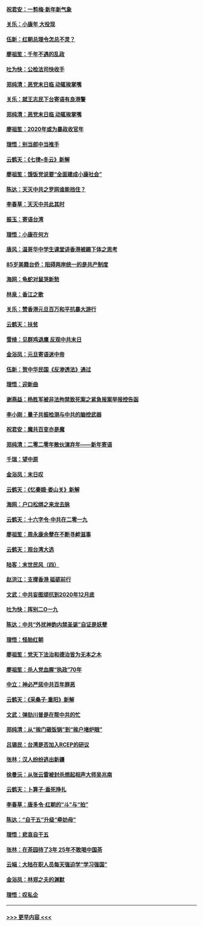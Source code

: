 #### [祝君安：一剪梅‧新年新气象](../pages/nsc993/n11776340.md?t=01091111) 
#### [关乐：小康年 大役现](../pages/nsc993/n11774213.md?t=01091111) 
#### [伍新：红朝总理令怎总不灵？](../pages/nsc993/n11770813.md?t=01091111) 
#### [廖祖笙：千年不遇的乱政](../pages/nsc993/n11770373.md?t=01091111) 
#### [吐为快：公检法司快收手](../pages/nsc993/n11770359.md?t=01091111) 
#### [郑纯清：恶党末日临 动辄挨掌嘴](../pages/nsc993/n11769912.md?t=01091111) 
#### [关乐：就王志民下台寄语有良港警](../pages/nsc993/n11769903.md?t=01091111) 
#### [郑纯清：恶党末日临 动辄挨掌嘴](../pages/nsc993/n11769356.md?t=01091111) 
#### [廖祖笙：2020年或为暴政收官年](../pages/nsc993/n11768216.md?t=01091111) 
#### [理悟：别当郎中当推手](../pages/nsc993/n11768243.md?t=01091111) 
#### [云鹤天：《七律▪冬云》新解](../pages/nsc993/n11768204.md?t=01091111) 
#### [廖祖笙：饿饭党说要“全面建成小康社会”](../pages/nsc993/n11767482.md?t=01091111) 
#### [陈达：天灭中共之罗网谁能挡住？](../pages/nsc993/n11767465.md?t=01091111) 
#### [李春草：天灭中共此其时](../pages/nsc993/n11767452.md?t=01091111) 
#### [振玉：寄语台湾](../pages/nsc993/n11767432.md?t=01091111) 
#### [理悟：小康在何方](../pages/nsc993/n11767394.md?t=01091111) 
#### [唐风：温哥华中学生课堂讲香港被踢下体之思考](../pages/nsc993/n11766848.md?t=01091111) 
#### [85岁美籍台侨：阻碍两岸统一的是共产制度](../pages/nsc993/n11765043.md?t=01091111) 
#### [海网：龟蛇对鼠哭新愁](../pages/nsc993/n11764895.md?t=01091111) 
#### [林泉：香江之歌](../pages/nsc993/n11764415.md?t=01091111) 
#### [关乐：赞香港元旦百万和平抗暴大游行](../pages/nsc993/n11764382.md?t=01091111) 
#### [云鹤天：扶贫](../pages/nsc993/n11764245.md?t=01091111) 
#### [雪绮：见群鸡退鹰  反观中共末日](../pages/nsc993/n11762112.md?t=01091111) 
#### [金浴凤：元旦寄语迷中帝](../pages/nsc993/n11761788.md?t=01091111) 
#### [伍新：贺中华民国《反渗透法》通过](../pages/nsc993/n11761994.md?t=01091111) 
#### [理悟：迎新曲](../pages/nsc993/n11761152.md?t=01091111) 
#### [谢燕益：杨胜军被非法拘禁致死案之紧急报案举报控告函](../pages/nsc993/n11756134.md?t=01091111) 
#### [李小刚：量子共振检测与中共的脑控武器](../pages/nsc993/n11754518.md?t=01091111) 
#### [祝君安：魔共百变亦是魔](../pages/nsc993/n11754469.md?t=01091111) 
#### [郑纯清：二零二零年散伙演弃年——新年寄语](../pages/nsc993/n11754195.md?t=01091111) 
#### [千瑞：望中原](../pages/nsc993/n11754159.md?t=01091111) 
#### [金浴凤：末日叹](../pages/nsc993/n11752359.md?t=01091111) 
#### [云鹤天：《忆秦娥‧娄山关》新解](../pages/nsc993/n11752348.md?t=01091111) 
#### [海网：户口松绑之来龙去脉](../pages/nsc993/n11752328.md?t=01091111) 
#### [云鹤天：十六字令‧中共在二零一九](../pages/nsc993/n11752305.md?t=01091111) 
#### [廖祖笙：周永康余孽在不断寻衅滋事](../pages/nsc993/n11751013.md?t=01091111) 
#### [云鹤天：观台湾大选](../pages/nsc993/n11751007.md?t=01091111) 
#### [陆客：末世民风（四）](../pages/nsc993/n11749203.md?t=01091111) 
#### [赵洪江：支撑香港 砥砺前行](../pages/nsc993/n11748482.md?t=01091111) 
#### [文武：中共妄图顽抗到2020年12月底](../pages/nsc993/n11748446.md?t=01091111) 
#### [吐为快：挥别二O一九](../pages/nsc993/n11748411.md?t=01091111) 
#### [陈达：中共“外扰神韵内禁圣诞”自证是妖孽](../pages/nsc993/n11748226.md?t=01091111) 
#### [理悟：怪胎红朝](../pages/nsc993/n11748206.md?t=01091111) 
#### [廖祖笙：党天下法治和德治皆为无本之木](../pages/nsc993/n11748135.md?t=01091111) 
#### [廖祖笙：杀人党血腥“执政”70年](../pages/nsc993/n11745144.md?t=01091111) 
#### [中立：神必严惩中共百年罪恶](../pages/nsc993/n11744970.md?t=01091111) 
#### [云鹤天：《采桑子‧重阳》新解](../pages/nsc993/n11744948.md?t=01091111) 
#### [文武：弹劾川普是在帮中共的忙](../pages/nsc993/n11744758.md?t=01091111) 
#### [郑纯清：从“挨门砸饭锅”到“挨户堵炉眼”](../pages/nsc993/n11744745.md?t=01091111) 
#### [吕锡民：台湾是否加入RCEP的研议](../pages/nsc993/n11744701.md?t=01091111) 
#### [张林：汉人纷纷逃出新疆](../pages/nsc993/n11743530.md?t=01091111) 
#### [徐曼沅：从张云雷被封杀想起相声大师吴兆南](../pages/nsc993/n11741816.md?t=01091111) 
#### [云鹤天：卜算子‧垂死挣扎](../pages/nsc993/n11739956.md?t=01091111) 
#### [李春草：唐多令‧红朝的“斗”与“拍”](../pages/nsc993/n11739830.md?t=01091111) 
#### [陈达：“自干五”升级“牵妨母”](../pages/nsc993/n11739724.md?t=01091111) 
#### [理悟：悲哀自干五](../pages/nsc993/n11739547.md?t=01091111) 
#### [张林：在茶园待了3年 25年不敢喝中国茶](../pages/nsc993/n11739240.md?t=01091111) 
#### [云端：大陆在职人员每天强迫学“学习强国”](../pages/nsc993/n11738735.md?t=01091111) 
#### [金浴凤：林郑之夫的渊默](../pages/nsc993/n11737735.md?t=01091111) 
#### [理悟：叹私企](../pages/nsc993/n11737715.md?t=01091111) 

----
#### [ >>> 更早内容 <<< ](../indexes/nsc993-earlier.md)
